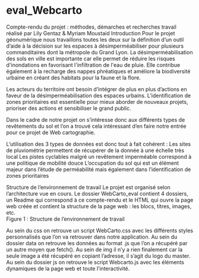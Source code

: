 # eval_Webcarto
Compte-rendu du projet : 
méthodes, démarches et recherches
travail réalisé par Lily Gentaz & Myriam Moustaid
Introduction
	Pour le projet géonumérique nous travaillons toutes les deux sur la définition d’un outil d’aide à la décision sur les espaces à désimperméabiliser pour plusieurs commanditaires dont la métropole du Grand Lyon. La désimperméabilisation des sols en ville est importante car elle permet de réduire les risques d'inondations en favorisant l'infiltration de l'eau de pluie. Elle contribue également à la recharge des nappes phréatiques et améliore la biodiversité urbaine en créant des habitats pour la faune et la flore.

Les acteurs du territoire ont besoin d’intégrer de plus en plus d’actions en faveur de la désimperméabilisation des espaces urbains. L’identification de zones prioritaires est essentielle pour mieux aborder de nouveaux projets, prioriser des actions et sensibiliser le grand public. 

Dans le cadre de notre projet on s’intéresse donc aux différents types de revêtements du sol et l’on a trouvé cela intéressant d’en faire notre entrée pour ce projet de Web cartographie. 

L’utilisation des 3 types de données est donc tout à fait cohérent : 
Les sites de pluviométrie permettent de récupérer de la donnée à une échelle très local
Les pistes cyclables malgré un revêtement imperméable correspond à une politique de mobilité douce 
L’occupation du sol qui est un élément majeur dans l’étude de perméabilité mais également dans l’identification de zones prioritaires

Structure de l’environnement de travail
Le projet est organisé selon l’architecture vue en cours. Le dossier WebCarto_eval contient 4 dossiers, un Readme qui correspond à ce compte-rendu et le HTML qui ouvre la page web créée et contient la structure de la page web : les blocs, titres, images, etc.  
Figure 1 : Structure de l’environnement de travail 


Au sein du css on retrouve un script WebCarto.css avec les différents styles personnalisés que l’on  va retrouver dans notre application.  Au sein du dossier data on retrouve les données au format .js que l’on a récupéré par un autre moyen que fetch().  Au sein de img il n’y a rien finalement car la seule image a été récupéré en copiant l’adresse, il s’agit du logo du master. Au sein du dossier js on retrouve le script Webcarto.js avec les éléments dynamiques de la page web et toute l’interactivité.  
